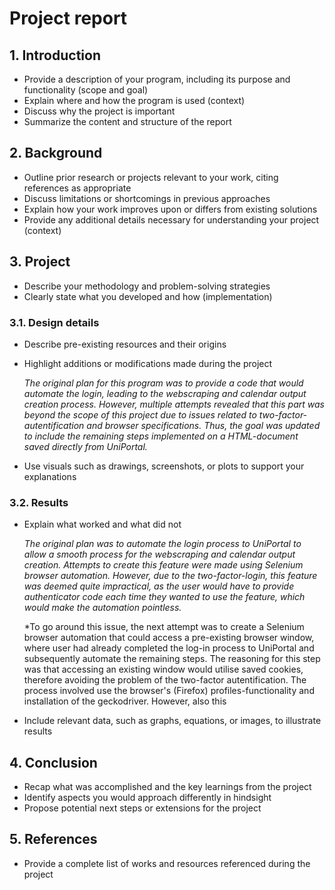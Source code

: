 # Project report

## 1. Introduction

- Provide a description of your program, including its purpose and functionality (scope and goal)
- Explain where and how the program is used (context)
- Discuss why the project is important
- Summarize the content and structure of the report

## 2. Background

- Outline prior research or projects relevant to your work, citing references as appropriate
- Discuss limitations or shortcomings in previous approaches
- Explain how your work improves upon or differs from existing solutions
- Provide any additional details necessary for understanding your project (context)

## 3. Project

- Describe your methodology and problem-solving strategies
- Clearly state what you developed and how (implementation)

### 3.1. Design details

-  Describe pre-existing resources and their origins
- Highlight additions or modifications made during the project

    *The original plan for this program was to provide a code that would automate the login, leading to the webscraping and calendar output creation process. However, multiple attempts revealed that this part was beyond the scope of this project due to issues related to two-factor-autentification and browser specifications. Thus, the goal was updated to include the remaining steps implemented on a HTML-document saved directly from UniPortal.*

- Use visuals such as drawings, screenshots, or plots to support your explanations

### 3.2. Results

- Explain what worked and what did not

    *The original plan was to automate the login process to UniPortal to allow a smooth process for the webscraping and calendar output creation. Attempts to create this feature were made using Selenium browser automation. However, due to the two-factor-login, this feature was deemed quite impractical, as the user would have to provide authenticator code each time they wanted to use the feature, which would make the automation pointless.*

    *To go around this issue, the next attempt  was to create a Selenium browser automation that could access a pre-existing browser window, where user had already completed the log-in process to UniPortal and subsequently automate the remaining steps. The reasoning for this step was that accessing an existing window would utilise saved cookies, therefore avoiding the problem of the two-factor autentification. The process involved use the browser's (Firefox) profiles-functionality and installation of the geckodriver. However, also this  
- Include relevant data, such as graphs, equations, or images, to illustrate results

## 4. Conclusion

- Recap what was accomplished and the key learnings from the project
- Identify aspects you would approach differently in hindsight
- Propose potential next steps or extensions for the project

## 5. References

- Provide a complete list of works and resources referenced during the project